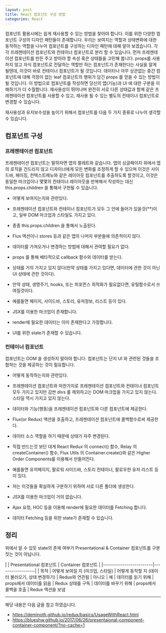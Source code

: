 ```yaml
---
layout: post
title: React 컴포넌트 구성 방법
categories: React
---
```


컴포넌트 활용시에는 쉽게 재사용할 수 있는 방법을 찾아야 합니다. 이를 위한 다양한 컴포넌트 구성의 디자인 패턴들이 존재합니다. 우리는 보여지는 역할과 상태변화에 대한 동작하는 역할을 나누어 컴포넌트를 구성하는 디자인 패턴에 대해 알아 보겠습니다. 각각 프레젠테이션 컴포넌트와 컨테이너 컴포넌트로 분리 할 수 있습니다. 먼저 프레젠테이션 컴포넌트를 만든 주고 받아야 할 속성 혹은 상태들을 고민해 봅니다. props를 사용하지 않고 자식 컴포넌트로 전달하는 역할만 하는 컴포넌트가 존재한다는 사실을 알게 될텐데, 이것이 바로 컨테이너 컴포넌트가 될 것입니다. 데이터나 아무 상관없는 중간 컴포넌트에 대해 걱정이 없는 leaf 컴포넌트의 행위가 담긴 props 를 얻을 수 있는 방법이 될 것입니다. 이 방법으로 컴포넌트를 작성하면 당신의 앱(기능)과 UI 에 대한 구분을 이해하기가 더 수월합니다. 재사용성이 뛰어나며 완전히 서로 다른 상태값과 함께 같은 프레젠테이션 컴포넌트를 사용할 수 있고, 재사용 될 수 있는 별도의 컨테이너 컴포넌트로 변경할 수 있습니다.

재사용성과 유지보수성을 높이기 위해서 컴포넌트를 다음 두 가지 종류로 나누어 생각할 수 있습니다. 

## 컴포넌트 구성

### 프레젠테이션 컴포넌트
프레젠테이션 컴포넌트는 말하자면 앱의 팔레트와 같습니다. 앱의 싱글페이지 위에서 앱의 로직을 건드리지 않고 디자이너에게 모든 변화를 조정하게 할 수 있으며 이것은 사이드바, 페이징, 컨텍스트메뉴와 같은 레이아웃 컴포넌트를 추출하도록 할것이고, 이것은 동일한 마크업이나 몇몇의 컨테이너 레이아웃을 반복해서 작성하는 대신 this.props.children 을 통해서 구현될 수 있습니다.


- 어떻게 보여지는지와 관련있다.
- 프레젠테이션 컴포넌트와 컨테이너 컴포넌트가 모두 그 안에 들어가 있을것(**)이고, 일부 DOM 마크업과 스타일도 가지고 있다.
- 종종 this.props.children 을 통해서 노출된다.
- Flux 액션이나 stores 등과 같은 앱의 나머지 부분들에 의존적이지 않다.
- 데이터를 가져오거나 변경하는 방법에 대해서 관여할 필요가 없다.
- props 를 통해 배타적으로 callback 함수와 데이터를 받는다.
- 상태를 거의 가지고 있지 않다(만약 상태를 가지고 있다면, 데이터에 관한 것이 아닌 UI 상태에 관한 것이다).
- 만약 상태, 생명주기, hooks, 또는 퍼포먼스 최적화가 필요없다면, 유틸함수로서 쓰여질것이다.
- 예를들면 페이지, 사이드바, 스토리, 유저정보, 리스트 등이 있다.

- JSX를 이용한 마크업이 존재합니다.
- render에 필요한 데이터는 이미 존재한다고 가정합니다.
- UI를 위한 state가 존재할 수 있습니다.

### 컨테이너 컴포넌트
컴포넌트는 DOM 을 생성하지 말아야 합니다. 컴포넌트는 단지 UI 와 관련된 것들을 조합하는 것을 제공하는 것이 필요합니다.

- 어떻게 동작하는지와 관련있다.
- 프레젠테이션 컴포넌트와 마찬가지로 프레젠테이션 컴포넌트와 컨테이너 컴포넌트 모두 가지고 있지만 감싼 divs 를 제외하고는 DOM 마크업을 가지고 있지 않는다. 스타일 역시 가지고 있지 않는다.
- 데이터와 기능(행동)을 프레젠테이션 컴포넌트와 다른 컴포넌트에 제공한다.
- Flux(or Redux) 액션을 호출하고, 프레젠테이션 컴포넌트에 콜백함수로써 제공한다.
- 데이터 소스 역할을 하기 때문에 상태가 자주 변경된다.
- 직접 만드는것 보단 대게 React Redux 의 connect() 함수, Relay 의 createContainer() 함수, Flux Utils 의 Container.create()와 같은 Higher Order Components를 이용해서 만들어진다.
- 예를들면 유저페이지, 팔로워 사이드바, 스토리 컨테이너, 팔로우한 유저 리스트 등이 있다.
- 저는 이것들을 확실하게 구분하기 위하여 서로 다른 폴더에 생성한다.

- JSX를 이용한 마크업이 거의 없습니다.
- Ajax 요청, HOC 등을 이용해 render에 필요한 데이터를 Fetching 합니다.
- 데이터 Fetching 등을 위한 state가 존재할 수 있습니다.

## 정리
위에서 알 수 있듯 state의 존재 여부가 Presentational & Container 컴포넌트를 구분 짓는 것이 아닙니다.


| | Presentational 컴포넌트	| Container 컴포넌트 | 
|-------------------------|------------------| 
| 목적	| 어떻게 보여질 지 (마크업, 스타일)	| 어떻게 동작할 지 (데이터 불러오기, 상태 변경하기)
| Redux와 연관됨	| 아니오	| 예
| 데이터를 읽기 위해	| props에서 데이터를 읽음	| Redux 상태를 구독
| 데이터를 바꾸기 위해	| props에서 콜백을 호출	| Redux 액션을 보냄




----
해당 내용은 다음 글을 참고 하였습니다.
- https://deminoth.github.io/redux/basics/UsageWithReact.html
- https://blueshw.github.io/2017/06/26/presentaional-component-container-component/?no-cache=1